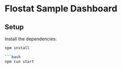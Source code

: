 # Flostat Sample Dashboard

## Setup

Install the dependencies:

```bash
npm install

```bash
npm run start
